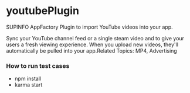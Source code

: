 # youtubePlugin

SUPINFO AppFactory Plugin to import YouTube videos into your app.

Sync your YouTube channel feed or a single steam video and to give your users a fresh viewing experience. When you upload new videos, they'll automatically be pulled into your app.Related Topics: MP4, Advertising
### How to run test cases
- npm install
- karma start
